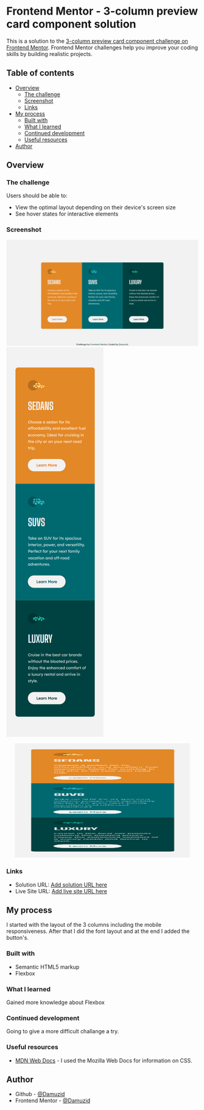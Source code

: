 # Frontend Mentor - 3-column preview card component solution

This is a solution to the [3-column preview card component challenge on Frontend Mentor](https://www.frontendmentor.io/challenges/3column-preview-card-component-pH92eAR2-). Frontend Mentor challenges help you improve your coding skills by building realistic projects. 

## Table of contents

- [Overview](#overview)
  - [The challenge](#the-challenge)
  - [Screenshot](#screenshot)
  - [Links](#links)
- [My process](#my-process)
  - [Built with](#built-with)
  - [What I learned](#what-i-learned)
  - [Continued development](#continued-development)
  - [Useful resources](#useful-resources)
- [Author](#author)

## Overview

### The challenge

Users should be able to:

- View the optimal layout depending on their device's screen size
- See hover states for interactive elements

### Screenshot

![](./images/screenshots/screenshot-desktop.png)
![](./images/screenshots/screenshot-mobile.png)

<p align="center">
  <img width="460" height="300" src="./images/screenshots/screenshot-mobile.png">
</p>


### Links

- Solution URL: [Add solution URL here](https://your-solution-url.com)
- Live Site URL: [Add live site URL here](https://your-live-site-url.com)

## My process

I started with the layout of the 3 columns including the mobile responsiveness. After that I did the font layout and at the end I added the button's.

### Built with

- Semantic HTML5 markup
- Flexbox

### What I learned

Gained more knowledge about Flexbox

### Continued development

Going to give a more difficult challange a try.

### Useful resources

- [MDN Web Docs](https://developer.mozilla.org/en-US/) - I used the Mozilla Web Docs for information on CSS.

## Author

- Github - [@Damuzid](https://github.com/Damuzid)
- Frontend Mentor - [@Damuzid](https://www.frontendmentor.io/profile/Damuzid)
